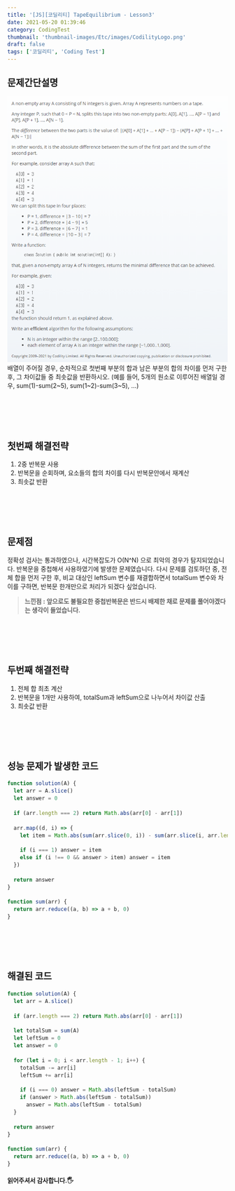 ```yaml
---
title: '[JS][코딜리티] TapeEquilibrium - Lesson3'
date: 2021-05-20 01:39:46
category: CodingTest
thumbnail: 'thumbnail-images/Etc/images/CodilityLogo.png'
draft: false
tags: ['코딜리티', 'Coding Test']
---
```


## 문제간단설명

![](./images/TapeEquilibrium.png)
배열이 주어질 경우, 순차적으로 첫번째 부분의 합과 남은 부분의 합의 차이를 먼저 구한 후, 그 차이값들 중 최솟값을 반환하시오.
(예를 들어, 5개의 원소로 이루어진 배열일 경우, sum(1)-sum(2~5), sum(1~2)-sum(3~5), ...)

<br>
<br>
<br>
<br>

## 첫번째 해결전략

1. 2중 반복문 사용
2. 반복문을 순회하며, 요소들의 합의 차이를 다시 반복문안에서 재계산
3. 최솟값 반환

<br>
<br>
<br>
<br>

## 문제점

정확성 검사는 통과하였으나, 시간복잡도가 O(N^N) 으로 최악의 경우가 탐지되었습니다.
반복문을 중첩해서 사용하였기에 발생한 문제였습니다.
다시 문제를 검토하던 중, 전체 합을 먼저 구한 후, 비교 대상인 leftSum 변수를 재결합하면서 totalSum 변수와 차이를 구하면, 반복문 한개만으로 처리가 되겠다 싶었습니다.

> **느낀점 : 앞으로도 불필요한 중첩반복문은 반드시 배제한 채로 문제를 풀어야겠다는 생각이 들었습니다.**

<br>
<br>
<br>
<br>

## 두번째 해결전략

1. 전체 합 최초 계산
2. 반복문을 1개만 사용하여, totalSum과 leftSum으로 나누어서 차이값 산출
3. 최솟값 반환

<br>
<br>
<br>
<br>

## 성능 문제가 발생한 코드

```javascript
function solution(A) {
  let arr = A.slice()
  let answer = 0

  if (arr.length === 2) return Math.abs(arr[0] - arr[1])

  arr.map((d, i) => {
    let item = Math.abs(sum(arr.slice(0, i)) - sum(arr.slice(i, arr.length)))

    if (i === 1) answer = item
    else if (i !== 0 && answer > item) answer = item
  })

  return answer
}

function sum(arr) {
  return arr.reduce((a, b) => a + b, 0)
}
```

<br>
<br>
<br>
<br>

## 해결된 코드

```javascript
function solution(A) {
  let arr = A.slice()

  if (arr.length === 2) return Math.abs(arr[0] - arr[1])

  let totalSum = sum(A)
  let leftSum = 0
  let answer = 0

  for (let i = 0; i < arr.length - 1; i++) {
    totalSum -= arr[i]
    leftSum += arr[i]

    if (i === 0) answer = Math.abs(leftSum - totalSum)
    if (answer > Math.abs(leftSum - totalSum))
      answer = Math.abs(leftSum - totalSum)
  }

  return answer
}

function sum(arr) {
  return arr.reduce((a, b) => a + b, 0)
}
```

#### 읽어주셔서 감사합니다.🖐
